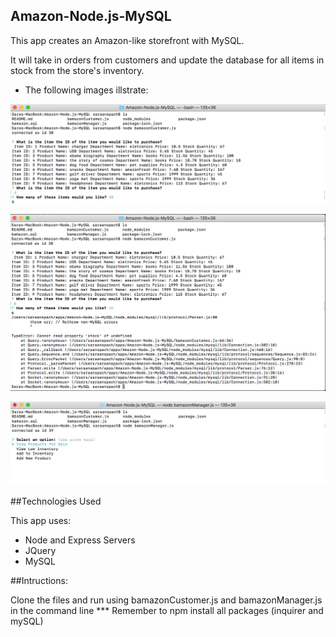 ## Amazon-Node.js-MySQL ##

This app creates an Amazon-like storefront with MySQL. 

It will take in orders from customers and update the database for all items in stock from the store's inventory.

* The following images illstrate:


![Part 1 - Working](images/part.1.working.png)


![Part 2 - Partial](images/part.1.working+error.png)


![Part 1 - Not Working](images/part.2.partial.png)

##Technologies Used

This app uses:

* Node and Express Servers
* JQuery
* MySQL


##Intructions:

Clone the files and run using bamazonCustomer.js and bamazonManager.js in the command line
*** Remember to npm install all packages (inquirer and mySQL)